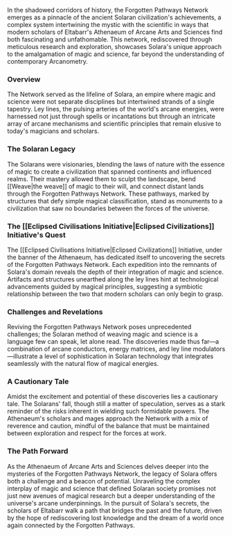 In the shadowed corridors of history, the Forgotten Pathways Network emerges as a pinnacle of the ancient Solaran civilization's achievements, a complex system intertwining the mystic with the scientific in ways that modern scholars of Eltabarr's Athenaeum of Arcane Arts and Sciences find both fascinating and unfathomable. This network, rediscovered through meticulous research and exploration, showcases Solara's unique approach to the amalgamation of magic and science, far beyond the understanding of contemporary Arcanometry.

### Overview

The Network served as the lifeline of Solara, an empire where magic and science were not separate disciplines but intertwined strands of a single tapestry. Ley lines, the pulsing arteries of the world's arcane energies, were harnessed not just through spells or incantations but through an intricate array of arcane mechanisms and scientific principles that remain elusive to today's magicians and scholars.

### The Solaran Legacy

The Solarans were visionaries, blending the laws of nature with the essence of magic to create a civilization that spanned continents and influenced realms. Their mastery allowed them to sculpt the landscape, bend [[Weave|the weave]] of magic to their will, and connect distant lands through the Forgotten Pathways Network. These pathways, marked by structures that defy simple magical classification, stand as monuments to a civilization that saw no boundaries between the forces of the universe.

### The [[Eclipsed Civilisations Initiative|Eclipsed Civilizations]] Initiative's Quest

The [[Eclipsed Civilisations Initiative|Eclipsed Civilizations]] Initiative, under the banner of the Athenaeum, has dedicated itself to uncovering the secrets of the Forgotten Pathways Network. Each expedition into the remnants of Solara's domain reveals the depth of their integration of magic and science. Artifacts and structures unearthed along the ley lines hint at technological advancements guided by magical principles, suggesting a symbiotic relationship between the two that modern scholars can only begin to grasp.

### Challenges and Revelations

Reviving the Forgotten Pathways Network poses unprecedented challenges; the Solaran method of weaving magic and science is a language few can speak, let alone read. The discoveries made thus far—a combination of arcane conductors, energy matrices, and ley line modulators—illustrate a level of sophistication in Solaran technology that integrates seamlessly with the natural flow of magical energies.

### A Cautionary Tale

Amidst the excitement and potential of these discoveries lies a cautionary tale. The Solarans' fall, though still a matter of speculation, serves as a stark reminder of the risks inherent in wielding such formidable powers. The Athenaeum's scholars and mages approach the Network with a mix of reverence and caution, mindful of the balance that must be maintained between exploration and respect for the forces at work.

### The Path Forward

As the Athenaeum of Arcane Arts and Sciences delves deeper into the mysteries of the Forgotten Pathways Network, the legacy of Solara offers both a challenge and a beacon of potential. Unraveling the complex interplay of magic and science that defined Solaran society promises not just new avenues of magical research but a deeper understanding of the universe's arcane underpinnings. In the pursuit of Solara's secrets, the scholars of Eltabarr walk a path that bridges the past and the future, driven by the hope of rediscovering lost knowledge and the dream of a world once again connected by the Forgotten Pathways.